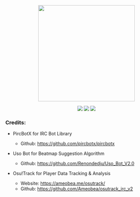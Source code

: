 <p align="center">
    <img src="https://i.imgur.com/HpUdi8t.png"
        height="300">
</p>
<p align="center">
    <a href="https://circleci.com/gh/hykilpikonna/HyOsuIRCBot">
        <img src="https://circleci.com/gh/hykilpikonna/HyOsuIRCBot.svg?style=shield&circle-token=62fa0e3b9d4ac062f2d024bb9dedcbf036004c5d" /></a>
    <a href="https://github.com/hykilpikonna/HyOsuIRCBot/issues">
        <img src="https://img.shields.io/github/issues/hykilpikonna/HyOsuIRCBot.svg" /></a>
    <a href="https://github.com/hykilpikonna/HyOsuIRCBot/stargazers">
        <img src="https://img.shields.io/github/stars/hykilpikonna/HyOsuIRCBot.svg"></a>
</p>

### Credits:
- PircBotX for IRC Bot Library
    - Github: https://github.com/pircbotx/pircbotx
    
    
- Uso Bot for Beatmap Suggestion Algorithm 
    - Github: https://github.com/Renondedju/Uso_Bot_V2.0
    
    
- Osu!Track for Player Data Tracking & Analysis 
    - Website: https://ameobea.me/osutrack/
    - Github: https://github.com/Ameobea/osutrack_irc_v2
